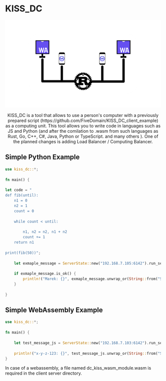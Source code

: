 # KISS_DC


 ![alt](https://github.com/FiveDomain/kiss_dc/blob/master/logo.png?raw=true)

<p align="center">
KISS_DC is a tool that allows to use a person's computer with a previously prepared script (https://github.com/FiveDomain/KISS_DC_client_example) as a computing unit. This tool allows you to write code in languages such as JS and Python (and after the comilation to .wasm from such languages as Rust, Go, C++, C#, Java, Python or TypeScript. and many others ). One of the planned changes is adding Load Balancer / Computing Balancer.
</p>

## Simple Python Example 
```rust
use kiss_dc::*;

fn main() {

let code = "
def fib(until):
    n1 = 0
    n2 = 1
    count = 0

    while count < until:

        n1, n2 = n2, n1 + n2
        count += 1
    return n1

print(fib(50))";

    let exmaple_message = ServerState::new("192.168.7.105:6142").run_server(code, "Madzia", "python");

    if exmaple_message.is_ok() {
        println!("Marek: {}", exmaple_message.unwrap_or(String::from("ServerFuction Crashed")));
    }
    
}

```
## Simple WebAssembly Example 

```rust
use kiss_dc::*;

fn main() {

    let test_message_js = ServerState::new("192.168.7.103:6142").run_server_wasm( "x-y-z-123");

    println!("x-y-z-123: {}", test_message_js.unwrap_or(String::from("ServerFuction Crashed")));
}

```
<p>
In case of a webassembly, a file named dc_kiss_wasm_module.wasm is required in the client server directory.
</p>
